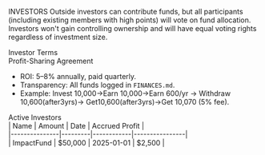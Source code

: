 INVESTORS
Outside investors can contribute funds, but all participants (including existing members with high points) will vote on fund allocation. Investors won't gain controlling ownership and will have equal voting rights regardless of investment size. 

Investor Terms  
Profit-Sharing Agreement  
- ROI: 5–8% annually, paid quarterly.  
- Transparency: All funds logged in `FINANCES.md`.  
- Example:  Invest 10,000→Earn 10,000→Earn 600/yr → Withdraw 10,600(after3yrs)→ Get10,600(after3yrs)→Get 10,070 (5% fee).

Active Investors  
| Name          | Amount  | Date       | Accrued Profit |  
|---------------|---------|------------|----------------|  
| ImpactFund    | $50,000 | 2025-01-01 | $2,500         |  

